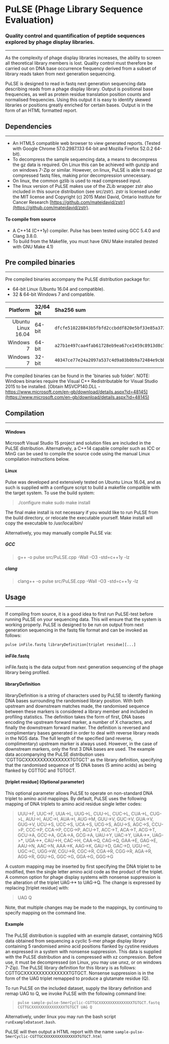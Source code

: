 # PuLSE (Phage Library Sequence Evaluation)

### Quality control and quantification of peptide sequences explored by phage display libraries.

---

As the complexity of phage display libraries increases, the ability to screen all theoretical library members is lost. Quality control must therefore be carried out on DNA base occurrence frequency derived from a subset of library reads taken from next generation sequencing.

PuLSE is designed to read in fastq next generation sequencing data describing reads from a phage display library.  Output is positional base frequencies, as well as protein residue translation position counts and normalised frequencies.  Using this output it is easy to identify skewed libraries or positions greatly enriched for certain bases.  Output is in the form of an HTML formatted report.

## Dependencies

---

- An HTML5 compatible web browser to view generated reports. (Tested with Google Chrome 57.0.2987.133 64-bit and Mozilla Firefox 52.0.2 64-bit).
- To decompress the sample sequencing data, a means to decompress the gz data is required.  On Linux this can be achieved with gunzip and on windows 7-Zip or similar.  However, on linux, PuLSE is able to read gz compressed fastq files, making prior decompression unnecessary.
- On linux, the common gzlib is used to read compressed input.
- The linux version of PuLSE makes use of the ZLib wrapper zstr also included in this source distribution (see src/zstr).  zstr is licensed under the MIT license and Copyright (c) 2015 Matei David, Ontario Institute for Cancer Research [https://github.com/mateidavid/zstr](https://github.com/mateidavid/zstr).

#### To compile from source

- A C++14 (C++1y) compiler.  Pulse has been tested using GCC 5.4.0 and Clang 3.8.0.
- To build from the Makefile, you must have GNU Make installed (tested with GNU Make 4.1)

## Pre compiled binaries

***

Pre compiled binaries accompany the PuLSE distribution package for:

- 64-bit Linux (Ubuntu 16.04 and compatible).
- 32 & 64-bit Windows 7 and compatible.

|Platform|32/64 bit|Sha256 sum |
|---:   |:---|:---|
|Ubuntu Linux 16.04|64-bit|`dfcfe510228843b5fbfd2ccbddf820e5bf33e85a3734843abf0d4504fd39cc40`|
|Windows 7|  64-bit|`a27b1e497caa4fab61728eb9ea67ce1459c8913d8c72d2e09168564812087547`|
|Windows 7|  32-bit|`40347ce77e24a2097a537c4d9a03b0b9a72484e9cbb7a901a57d87f4eadbcc8b`|

Pre compiled binaries can be found in the 'binaries sub folder'.  NOTE:  Windows binaries require the Visual C++ Redistributable for Visual Studio 2015 to be installed.  [Obtain MSVCP140.DLL - https://www.microsoft.com/en-gb/download/details.aspx?id=48145](https://www.microsoft.com/en-gb/download/details.aspx?id=48145) 

## Compilation

---

#### Windows

Microsoft Visual Studio 15 project and solution files are included in the PuLSE distribution.  Alternatively, a C++14 capable compiler such as ICC or MinG can be used to compile the source code using the manual Linux compilation instructions below.

#### Linux

Pulse was developed and extensively tested on Ubuntu Linux 16.04, and as such is supplied with a configure script to build a makefile compatible with the target system.  To use the build system:

>	./configure
	make
	sudo make install
	
The final make install is not necessary if you would like to run PuLSE from the build directory, or relocate the executable yourself.  Make install will copy the executable to /usr/local/bin/

Alternatively, you may manually compile PuLSE via:

##### GCC

>g++ -o pulse src/PuLSE.cpp  -Wall -O3 -std=c++1y -lz

##### clang

>clang++ -o pulse src/PuLSE.cpp  -Wall -O3 -std=c++1y -lz

## Usage

---

If compiling from source, it is a good idea to first run PuLSE-test before running PuLSE on your sequencing data.  This will ensure that the system is working properly. PuLSE is designed to be run on output from next generation sequencing in the fastq file format and can be invoked as follows:

`pulse inFile.fastq libraryDefinition[triplet residue][...]`

#### inFile.fastq

inFile.fastq is the data output from next generation sequencing of the phage library being profiled.

#### libraryDefinition

libraryDefinition is a string of characters used by PuLSE to identify flanking DNA bases surrounding the randomised library position.  With both upstream and downstream matches made, the randomised sequence between these markers is considered a library member and included in profiling statistics.  The definition takes the form of first, DNA bases encoding the upstream forward marker, a number of X characters, and finally the downstream forward marker.  The definition is reversed and complimentary bases generated in order to deal with reverse library reads in the NGS data.  The full length of the specified (and reverse, complimentary) upstream marker is always used.  However, in the case of downstream markers, only the first 3 DNA bases are used.  The example data accompanying the PuLSE distribution uses 'CGTTGCXXXXXXXXXXXXXXXTGTGCT' as the library definition, specifying that the randomised sequence of 15 DNA bases (5 amino acids) as being flanked by CGTTGC and TGTGCT.

#### [triplet residue]  (Optional parameter)

This optional parameter allows PuLSE to operate on non-standard DNA triplet to amino acid mappings.  By default, PuLSE uses the following mapping of DNA triplets to amino acid residue single letter codes:

>UUU->F, UUC->F, UUA->L, UUG->L, CUU->L, CUC->L, CUA->L, CUG->L, AUU->I, AUC->I, AUA->I, AUG->M, GUU->V, GUC->V, GUA->V, GUG->V, UCU->S, UCC->S, UCA->S, UCG->S, AGU->S, AGC->S, CCU->P, CCC->P, CCA->P, CCG->P, ACU->T, ACC->T, ACA->T, ACG->T, GCU->A, GCC->A, GCA->A, GCG->A, UAU->Y, UAC->Y, UAA->\*, UAG->\*, UGA->\*, CAU->H, CAC->H, CAA->Q, CAG->Q, GAA->E, GAG->E, AAU->N, AAC->N, AAA->K, AAG->K, GAU->D, GAC->D, UGU->C, UGC->C, UGG->W, CGU->R, CGC->R, CGA->R, CGG->R, AGA->R, AGG->R, GGU->G, GGC->G, GGA->G, GGG->G

A custom mapping may be inserted by first specifying the DNA triplet to be modified, then the single letter amino acid code as the product of the triplet. A common option for phage display systems with nonsense suppression is the alteration of the triplet UAG->\* to UAG->Q.  The change is expressed by replacing \[triplet residue\] with:

> UAG Q

Note, that multiple changes may be made to the mappings, by continuing to specify mapping on the command line.

#### Example

The PuLSE distribution is supplied with an example dataset, containing NGS data obtained from sequencing a cyclic 5-mer phage display library containing 5 randomised amino acid positions flanked by cystine residues an expressed in a system with nonsense suppression.  This data is supplied with the PuLSE distribution and is compressed with xz compression.  Before use, it must be decompressed (on Linux, you may use unxz, or on windows 7-Zip).  The PuLSE library definition for this library is as follows: CGTTGCXXXXXXXXXXXXXXXTGTGCT.  Nonsense suppression is in the form of the UAG triplet remapped to produce a glutamate residue (Q).

To run PuLSE on the included dataset, supply the library definition and remap UAG to Q, we invoke PuLSE with the following command line:

> `pulse sample-pulse-5merCyclic-CGTTGCXXXXXXXXXXXXXXXTGTGCT.fastq CGTTGCXXXXXXXXXXXXXXXTGTGCT UAG Q`

Alternatively, under linux you may run the bash script `runExampleDataset.bash`.

PuLSE will then output a HTML report with the name `sample-pulse-5merCyclic-CGTTGCXXXXXXXXXXXXXXXTGTGCT.html`